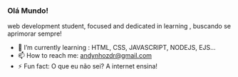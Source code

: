 ### Olá Mundo!

web development student, focused and dedicated in learning , buscando se aprimorar  sempre!


- 🌱 I’m currently learning : HTML, CSS, JAVASCRIPT, NODEJS, EJS...
- 📫 How to reach me:  andynhozdr@gmail.com
- ⚡ Fun fact:  O que eu não sei?  A internet ensina!

